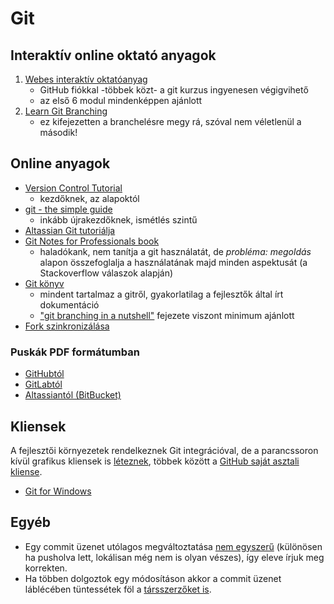 # Git

<!-- toc -->

## Interaktív online oktató anyagok

1. [Webes interaktív oktatóanyag](https://www.katacoda.com/courses/git)
    - GitHub fiókkal -többek közt- a git kurzus ingyenesen végigvihető
    - az első 6 modul mindenképpen ajánlott
2. [Learn Git Branching](http://learngitbranching.js.org/)
    - ez kifejezetten a branchelésre megy rá, szóval nem véletlenül a második!

## Online anyagok

- [Version Control Tutorial](http://smutch.github.io/VersionControlTutorial/)
    - kezdőknek, az alapoktól
- [git - the simple guide](http://rogerdudler.github.io/git-guide/)
    - inkább újrakezdőknek, ismétlés szintű
- [Altassian Git tutoriálja](https://www.atlassian.com/git/tutorials)
- [Git Notes for Professionals book](http://goalkicker.com/GitBook/)
    - haladókank, nem tanítja a git használatát, de _probléma: megoldás_ alapon összefoglalja a használatának majd minden aspektusát (a Stackoverflow válaszok alapján)
- [Git könyv](https://git-scm.com/book/en/v2/)
    - mindent tartalmaz a gitről, gyakorlatilag a fejlesztők által írt dokumentáció
    - ["git branching in a nutshell"](https://git-scm.com/book/en/v2/Git-Branching-Branches-in-a-Nutshell) fejezete viszont minimum ajánlott
- [Fork szinkronizálása](https://help.github.com/articles/syncing-a-fork/)


### Puskák PDF formátumban

- [GitHubtól](https://education.github.com/git-cheat-sheet-education.pdf)
- [GitLabtól](https://about.gitlab.com/images/press/git-cheat-sheet.pdf)
- [Altassiantól (BitBucket)](https://www.atlassian.com/dms/wac/images/landing/git/atlassian_git_cheatsheet.pdf)

## Kliensek

A fejlesztői környezetek rendelkeznek Git integrációval, de a parancssoron kívül grafikus kliensek is [léteznek](https://git-scm.com/downloads/guis), többek között a [GitHub saját asztali kliense](https://desktop.github.com/).

- [Git for Windows](https://gitforwindows.org/)

## Egyéb

- Egy commit üzenet utólagos megváltoztatása [nem egyszerű](https://help.github.com/articles/changing-a-commit-message/) (különösen ha pusholva lett, lokálisan még nem is olyan vészes), így eleve írjuk meg korrekten.
- Ha többen dolgoztok egy módosításon akkor a commit üzenet láblécében tüntessétek föl a [társszerzőket is](https://help.github.com/articles/creating-a-commit-with-multiple-authors/).

